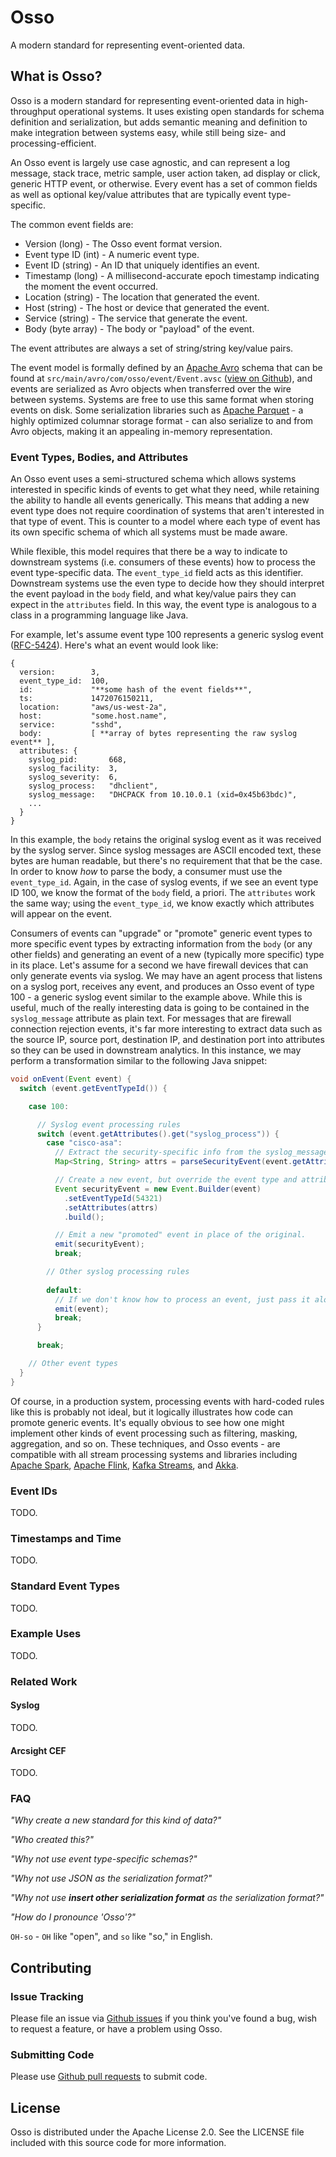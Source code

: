 # Osso

A modern standard for representing event-oriented data.

## What is Osso?

Osso is a modern standard for representing event-oriented data in high-throughput
operational systems. It uses existing open standards for schema definition and
serialization, but adds semantic meaning and definition to make integration between
systems easy, while still being size- and processing-efficient.

An Osso event is largely use case agnostic, and can represent a log message, stack
trace, metric sample, user action taken, ad display or click, generic HTTP event,
or otherwise. Every event has a set of common fields as well as optional key/value
attributes that are typically event type-specific.

The common event fields are:

  * Version (long) - The Osso event format version.
  * Event type ID (int) - A numeric event type.
  * Event ID (string) - An ID that uniquely identifies an event.
  * Timestamp (long) - A millisecond-accurate epoch timestamp indicating the moment the event occurred.
  * Location (string) - The location that generated the event.
  * Host (string) - The host or device that generated the event.
  * Service (string) - The service that generate the event.
  * Body (byte array) - The body or "payload" of the event.

The event attributes are always a set of string/string key/value pairs.

The event model is formally defined by an [Apache Avro][apache-avro] schema that can
be found at `src/main/avro/com/osso/event/Event.avsc` ([view on Github][github-schema]),
and events are serialized as Avro objects when transferred over the wire between systems.
Systems are free to use this same format when storing events on disk. Some serialization
libraries such as [Apache Parquet][apache-parquet] - a highly optimized columnar
storage format - can also serialize to and from Avro objects, making it an appealing
in-memory representation.

[apache-avro]: http://avro.apache.org/
[github-schema]: https://github.com/osso-project/osso/blob/master/src/main/avro/com/osso/event/Event.avsc
[apache-parquet]: http://parquet.apache.org/

### Event Types, Bodies, and Attributes

An Osso event uses a semi-structured schema which allows systems interested in specific
kinds of events to get what they need, while retaining the ability to handle all events
generically. This means that adding a new event type does not require coordination of
systems that aren't interested in that type of event. This is counter to a model where
each type of event has its own specific schema of which all systems must be made aware.

While flexible, this model requires that there be a way to indicate to downstream systems
(i.e. consumers of these events) how to process the event type-specific data. The
`event_type_id` field acts as this identifier. Downstream systems use the even type to
decide how they should interpret the event payload in the `body` field, and what key/value
pairs they can expect in the `attributes` field. In this way, the event type is analogous
to a class in a programming language like Java.

For example, let's assume event type 100 represents a generic syslog event
([RFC-5424][rfc-5424]). Here's what an event would look like:

```
{
  version:        3,
  event_type_id:  100,
  id:             "**some hash of the event fields**",
  ts:             1472076150211,
  location:       "aws/us-west-2a",
  host:           "some.host.name",
  service:        "sshd",
  body:           [ **array of bytes representing the raw syslog event** ],
  attributes: {
    syslog_pid:       668,
    syslog_facility:  3,
    syslog_severity:  6,
    syslog_process:   "dhclient",
    syslog_message:   "DHCPACK from 10.10.0.1 (xid=0x45b63bdc)",
    ...
  }
}
```

In this example, the `body` retains the original syslog event as it was received by
the syslog server. Since syslog messages are ASCII encoded text, these bytes are
human readable, but there's no requirement that that be the case. In order to know
_how_ to parse the body, a consumer must use the `event_type_id`. Again, in the case
of syslog events, if we see an event type ID 100, we know the format of the `body`
field, a priori. The `attributes` work the same way; using the `event_type_id`,
we know exactly which attributes will appear on the event.

Consumers of events can "upgrade" or "promote" generic event types to more specific
event types by extracting information from the `body` (or any other fields) and
generating an event of a new (typically more specific) type in its place. Let's
assume for a second we have firewall devices that can only generate events via
syslog. We may have an agent process that listens on a syslog port, receives any
event, and produces an Osso event of type 100 - a generic syslog event similar to
the example above. While this is useful, much of the really interesting data is
going to be contained in the `syslog_message` attribute as plain text. For messages
that are firewall connection rejection events, it's far more interesting to extract
data such as the source IP, source port, destination IP, and destination port into
attributes so they can be used in downstream analytics. In this instance, we may
perform a transformation similar to the following Java snippet:

```java
void onEvent(Event event) {
  switch (event.getEventTypeId()) {

    case 100:

      // Syslog event processing rules
      switch (event.getAttributes().get("syslog_process")) {
        case "cisco-asa":
          // Extract the security-specific info from the syslog_message attribute.
          Map<String, String> attrs = parseSecurityEvent(event.getAttributes().get("syslog_message"));

          // Create a new event, but override the event type and attributes.
          Event securityEvent = new Event.Builder(event)
            .setEventTypeId(54321)
            .setAttributes(attrs)
            .build();

          // Emit a new "promoted" event in place of the original.
          emit(securityEvent);
          break;

        // Other syslog processing rules
        
        default:
          // If we don't know how to process an event, just pass it along.
          emit(event);
          break;
      }

      break;

    // Other event types
  }
}
```

Of course, in a production system, processing events with hard-coded rules like
this is probably not ideal, but it logically illustrates how code can promote
generic events. It's equally obvious to see how one might implement other kinds
of event processing such as filtering, masking, aggregation, and so on. These
techniques, and Osso events - are compatible with all stream processing systems
and libraries including [Apache Spark][apache-spark], [Apache Flink][apache-flink],
[Kafka Streams][kafka-streams], and [Akka][akka].

[rfc-5424]: https://tools.ietf.org/html/rfc5424
[apache-spark]: http://spark.apache.org/
[apache-flink]: http://flink.apache.org/
[kafka-streams]: http://kafka.apache.org/documentation.html#streams
[akka]: http://akka.io/

### Event IDs

TODO.

### Timestamps and Time

TODO.

### Standard Event Types

TODO.

### Example Uses

TODO.

### Related Work

#### Syslog

TODO.

#### Arcsight CEF

TODO.

### FAQ

_"Why create a new standard for this kind of data?"_

_"Who created this?"_

_"Why not use event type-specific schemas?"_

_"Why not use JSON as the serialization format?"_

_"Why not use **insert other serialization format** as the serialization format?"_

_"How do I pronounce 'Osso'?"_

`OH-so` - `OH` like "open", and `so` like "so," in English.

## Contributing

### Issue Tracking

Please file an issue via [Github issues][github-issues] if you think you've
found a bug, wish to request a feature, or have a problem using Osso.

[github-issues]: https://github.com/osso-project/osso/issues

### Submitting Code

Please use [Github pull requests][github-prs] to submit code.

[github-prs]: https://github.com/osso-project/osso/pulls

## License

Osso is distributed under the Apache License 2.0. See the LICENSE file included
with this source code for more information.
